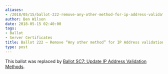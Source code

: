 ```yaml
---
aliases:
- /2018/05/15/ballot-222-remove-any-other-method-for-ip-address-validation/
author: Ben Wilson
date: 2018-05-15 02:40:00
tags:
- Ballot
- Server Certificates
title: Ballot 222 – Remove “Any other method” for IP Address validation
type: post
---
```


This ballot was replaced by [Ballot SC7: Update IP Address Validation Methods][1].

[1]: /2019/02/09/ballot-sc7-update-ip-address-validation-methods/